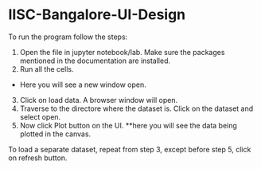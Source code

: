 # IISC-Bangalore-UI-Design
To run the program follow the steps:
1) Open the file in jupyter notebook/lab. Make sure the packages mentioned in the documentation are installed.
2) Run all the cells.
* Here you will see a new window open.
3) Click on load data. A browser window will open.
4) Traverse to the directore where the dataset is. Click on the dataset and select open.
5) Now click Plot button on the UI.
**here you will see the data being plotted in the canvas.

To load a separate dataset, repeat from step 3, except before step 5, click on refresh button.
